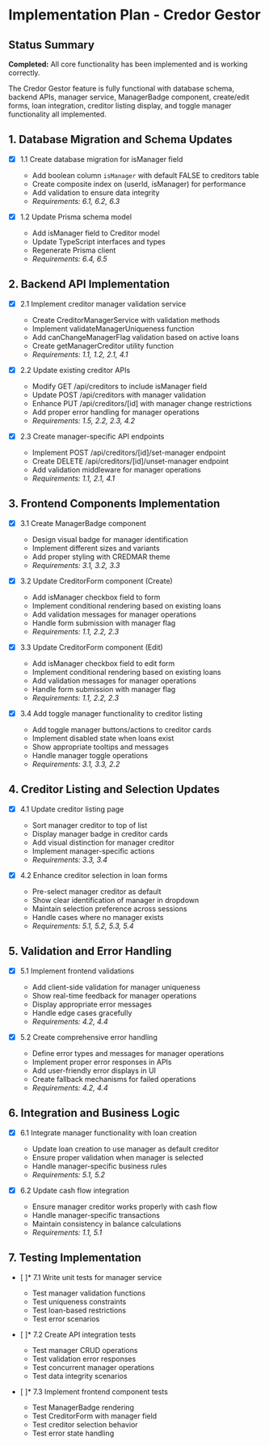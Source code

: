# Implementation Plan - Credor Gestor

## Status Summary
**Completed:** All core functionality has been implemented and is working correctly.

The Credor Gestor feature is fully functional with database schema, backend APIs, manager service, ManagerBadge component, create/edit forms, loan integration, creditor listing display, and toggle manager functionality all implemented.

## 1. Database Migration and Schema Updates

- [x] 1.1 Create database migration for isManager field
  - Add boolean column `isManager` with default FALSE to creditors table
  - Create composite index on (userId, isManager) for performance
  - Add validation to ensure data integrity
  - _Requirements: 6.1, 6.2, 6.3_

- [x] 1.2 Update Prisma schema model
  - Add isManager field to Creditor model
  - Update TypeScript interfaces and types
  - Regenerate Prisma client
  - _Requirements: 6.4, 6.5_

## 2. Backend API Implementation

- [x] 2.1 Implement creditor manager validation service
  - Create CreditorManagerService with validation methods
  - Implement validateManagerUniqueness function
  - Add canChangeManagerFlag validation based on active loans
  - Create getManagerCreditor utility function
  - _Requirements: 1.1, 1.2, 2.1, 4.1_

- [x] 2.2 Update existing creditor APIs
  - Modify GET /api/creditors to include isManager field
  - Update POST /api/creditors with manager validation
  - Enhance PUT /api/creditors/[id] with manager change restrictions
  - Add proper error handling for manager operations
  - _Requirements: 1.5, 2.2, 2.3, 4.2_

- [x] 2.3 Create manager-specific API endpoints
  - Implement POST /api/creditors/[id]/set-manager endpoint
  - Create DELETE /api/creditors/[id]/unset-manager endpoint
  - Add validation middleware for manager operations
  - _Requirements: 1.1, 2.1, 4.1_

## 3. Frontend Components Implementation

- [x] 3.1 Create ManagerBadge component
  - Design visual badge for manager identification
  - Implement different sizes and variants
  - Add proper styling with CREDMAR theme
  - _Requirements: 3.1, 3.2, 3.3_

- [x] 3.2 Update CreditorForm component (Create)
  - Add isManager checkbox field to form
  - Implement conditional rendering based on existing loans
  - Add validation messages for manager operations
  - Handle form submission with manager flag
  - _Requirements: 1.1, 2.2, 2.3_

- [x] 3.3 Update CreditorForm component (Edit)
  - Add isManager checkbox field to edit form
  - Implement conditional rendering based on existing loans
  - Add validation messages for manager operations
  - Handle form submission with manager flag
  - _Requirements: 1.1, 2.2, 2.3_

- [x] 3.4 Add toggle manager functionality to creditor listing
  - Add toggle manager buttons/actions to creditor cards
  - Implement disabled state when loans exist
  - Show appropriate tooltips and messages
  - Handle manager toggle operations
  - _Requirements: 3.1, 3.3, 2.2_

## 4. Creditor Listing and Selection Updates

- [x] 4.1 Update creditor listing page
  - Sort manager creditor to top of list
  - Display manager badge in creditor cards
  - Add visual distinction for manager creditor
  - Implement manager-specific actions
  - _Requirements: 3.3, 3.4_

- [x] 4.2 Enhance creditor selection in loan forms
  - Pre-select manager creditor as default
  - Show clear identification of manager in dropdown
  - Maintain selection preference across sessions
  - Handle cases where no manager exists
  - _Requirements: 5.1, 5.2, 5.3, 5.4_

## 5. Validation and Error Handling

- [x] 5.1 Implement frontend validations
  - Add client-side validation for manager uniqueness
  - Show real-time feedback for manager operations
  - Display appropriate error messages
  - Handle edge cases gracefully
  - _Requirements: 4.2, 4.4_

- [x] 5.2 Create comprehensive error handling
  - Define error types and messages for manager operations
  - Implement proper error responses in APIs
  - Add user-friendly error displays in UI
  - Create fallback mechanisms for failed operations
  - _Requirements: 4.2, 4.4_

## 6. Integration and Business Logic

- [x] 6.1 Integrate manager functionality with loan creation
  - Update loan creation to use manager as default creditor
  - Ensure proper validation when manager is selected
  - Handle manager-specific business rules
  - _Requirements: 5.1, 5.2_

- [x] 6.2 Update cash flow integration
  - Ensure manager creditor works properly with cash flow
  - Handle manager-specific transactions
  - Maintain consistency in balance calculations
  - _Requirements: 1.1, 5.1_

## 7. Testing Implementation

- [ ]* 7.1 Write unit tests for manager service
  - Test manager validation functions
  - Test uniqueness constraints
  - Test loan-based restrictions
  - Test error scenarios

- [ ]* 7.2 Create API integration tests
  - Test manager CRUD operations
  - Test validation error responses
  - Test concurrent manager operations
  - Test data integrity scenarios

- [ ]* 7.3 Implement frontend component tests
  - Test ManagerBadge rendering
  - Test CreditorForm with manager field
  - Test creditor selection behavior
  - Test error state handling